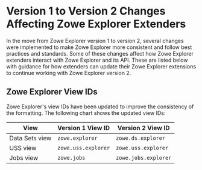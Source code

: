# Version 1 to Version 2 Changes Affecting Zowe Explorer Extenders

In the move from Zowe Explorer version 1 to version 2, several changes were implemented to make Zowe Explorer more consistent and follow best practices and standards. Some of these changes affect how Zowe Explorer extenders interact with Zowe Explorer and its API. These are listed below with guidance for how extenders can update their Zowe Explorer extensions to continue working with Zowe Explorer version 2.

## Zowe Explorer View IDs

Zowe Explorer's view IDs have been updated to improve the consistency of the formatting. The following chart shows the updated view IDs:

| View           | Version 1 View ID   | Version 2 View ID    |
| -------------- | ------------------- | -------------------- |
| Data Sets view | `zowe.explorer`     | `zowe.ds.explorer`   |
| USS view       | `zowe.uss.explorer` | `zowe.uss.explorer`  |
| Jobs view      | `zowe.jobs`         | `zowe.jobs.explorer` |
